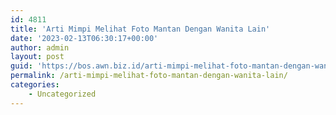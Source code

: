 ```yaml
---
id: 4811
title: 'Arti Mimpi Melihat Foto Mantan Dengan Wanita Lain'
date: '2023-02-13T06:30:17+00:00'
author: admin
layout: post
guid: 'https://bos.awn.biz.id/arti-mimpi-melihat-foto-mantan-dengan-wanita-lain/'
permalink: /arti-mimpi-melihat-foto-mantan-dengan-wanita-lain/
categories:
    - Uncategorized
---
```


